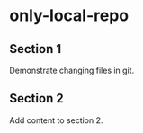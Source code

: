 # only-local-repo
## Section 1
Demonstrate changing files in git.

## Section 2
Add content to section 2.
